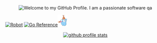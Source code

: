 <p align='center' style='margin: 16px 4px 8px;'>
    <img src="https://readme-typing-svg.herokuapp.com?font=Fira+Code&pause=1000&color=54A6FF&center=true&vCenter=true&multiline=true&width=710&height=70&lines=Welcome+to+my+GitHub+Profile;I+am+a+passionate+software+qa+" alt="Welcome to my GitHub Profile. I am a passionate  software qa" />
</p>






 [![Robot](https://img.shields.io/badge/Robot-00ADD8?style=flat&logo=robot&logoColor=white)](https://sites.google.com/view/tavakoli/home) [![Go Reference](https://pkg.go.dev/badge/golang.org/x/debug.svg)](https://pkg.go.dev/golang.org/x/debug)<img src="https://github.com/mjavadtavakoli/library_manager/blob/main/gopher.svg" width="30"/>

<p align="center" style='margin: 16px 4px 8px;'>
    <a href="https://github.com/ryo-ma/github-profile-trophy">
        <img src="https://github-profile-trophy.vercel.app/?username=mjavadtavakoli&theme=gruvbox&column=7&margin-w=2&margin-h=2&no-bg=true&no-frame=true" alt="github profile stats" />
    </a>
</p>






